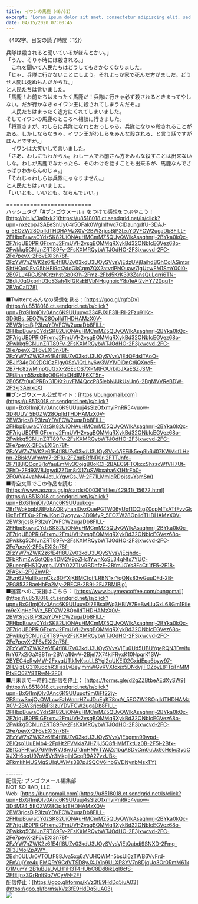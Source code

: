 ```yaml
---
title: イワンの馬鹿（46/61）
excerpt: 'Lorem ipsum dolor sit amet, consectetur adipiscing elit, sed do eiusmod tempor incididunt ut labore et dolore magna aliqua. Praesent elementum facilisis leo vel fringilla est ullamcorper eget. At imperdiet dui accumsan sit amet nulla facilisi morbi tempus.'
date: 04/15/2020 07:00:45
---
```


（492字。目安の読了時間：1分）  
  
兵隊は殺されると聞いているがほんとかい。」  
「うん、そりゃ時には殺される。」  
　これを聞いて人民たちはどうしてもきかなくなりました。  
「じゃ、兵隊に行かないことにしよう。それよっか家で死んだ方がましだ。どうせ人間は死ぬもんだからな。」  
と人民たちは言いました。  
「馬鹿！お前たちはまったく馬鹿だ！兵隊に行きゃ必ず殺されるときまってやしない。だが行かなきゃイワン王に殺されてしまうんだぞ。」  
　人民たちはまったく途方にくれてしまいました。  
そしてイワンの馬鹿のところへ相談に行きました。  
「将軍さまが、わしらに兵隊になれとおっしゃる。兵隊になりゃ殺されることがある。しかしならなきゃ、イワン王がわしらをみんな殺される、と言う話ですがほんとですか。」  
　イワンは大笑いして言いました。  
「さあ、わしにもわからん。わし一人でお前さん方をみんな殺すことは出来ないしな。わしが馬鹿でなかったら、そのわけを話すことも出来るが、馬鹿なんでさっぱりわからんのじゃ。」  
「それじゃわしらは兵隊にゃなりません。」  
と人民たちはいいました。  
「いいとも、いいとも。ならんでいい。」  
  
\=========================  
ハッシュタグ「#ブンゴウメール」をつけて感想をつぶやこう！　  
[http://bit.ly/3a6txk2](https://u8518018.ct.sendgrid.net/ls/click?upn=nxezppJSAEeSnUy64r5OFak0Wglnlfwq7ClDaungdfU-3DAJ-g_5EOZW28OpIldTHDHAMzX0V-2BW3rjcsBjP3IzuYDVFCW2ugaDb8FlLL-2FHbpBuwaCYdzSK82UiONAuHMCmMZ5QUyQWlkAsaqhnrj-2BYka0kQc-2F7rigUB0PRlGFrxmJ2FmUVH2vsgBOMMqRXykBd32ONbIcEGVez68o-2Fwkkg5CNUnZRT89Fv-2FsKXMRQybWTJOdHO-2F3jxwcvd-2FC-2Fe7pevX-2F6vEXI3n78f-2FzYW7nZWK2z6fE4fI8UZv03kdU3UOySVvsVjEdzUVj8aihdBGhCoIASimxrShfHQo0iEvG5bHEi9dt2ddGkCgmZQX2atvdPNOuaw7lgUzwFM1SmY00I0-2B97LJ4RCJSNCrzrhstGp0Kfh-2Fmz-2FlxI5KrK393ZansQuLqrri6TN-2BdjJ0qQxprhD3oS3ah4kfGRaEBVbNHqgnoixY8p1eAI2yHY720qqT-2BVoCaD78)  
  
■Twitterでみんなの感想を見る：[https://goo.gl/rgfoDv](https://u8518018.ct.sendgrid.net/ls/click?upn=BxGl1mjOlv0Anc6K9UUuuvo334PJXlF31HRI-2Fzu91Kc-3D6tBs_5EOZW28OpIldTHDHAMzX0V-2BW3rjcsBjP3IzuYDVFCW2ugaDb8FlLL-2FHbpBuwaCYdzSK82UiONAuHMCmMZ5QUyQWlkAsaqhnrj-2BYka0kQc-2F7rigUB0PRlGFrxmJ2FmUVH2vsgBOMMqRXykBd32ONbIcEGVez68o-2Fwkkg5CNUnZRT89Fv-2FsKXMRQybWTJOdHO-2F3jxwcvd-2FC-2Fe7pevX-2F6vEXI3n78f-2FzYW7nZWK2z6fE4fI8UZv03kdU3UOySVvsVjEdQFdsITAoO-2BJIf34gO02DGIGzFIgy0SaViQtLhy6w3WYlV0iDnCdjQXnc5-2B7Hc8zwMmpGJGxX-2BEcOS7XPMtFOUrbibJXaESZJSM-2Ft8ham55zsbiIgO6GHbXHdIMF6XT5n-2B05fZt0uCPRBx31DKt2uvFM4QccP85lebNJJkUaUn6-2BgMVVReBDW-2F3kj3AerxpX)  
■ブンゴウメール公式サイト：[https://bungomail.com](https://u8518018.ct.sendgrid.net/ls/click?upn=BxGl1mjOlv0Anc6K9UUuuj4sSlzOfxmyiPnRR54vuow-3DRUUV_5EOZW28OpIldTHDHAMzX0V-2BW3rjcsBjP3IzuYDVFCW2ugaDb8FlLL-2FHbpBuwaCYdzSK82UiONAuHMCmMZ5QUyQWlkAsaqhnrj-2BYka0kQc-2F7rigUB0PRlGFrxmJ2FmUVH2vsgBOMMqRXykBd32ONbIcEGVez68o-2Fwkkg5CNUnZRT89Fv-2FsKXMRQybWTJOdHO-2F3jxwcvd-2FC-2Fe7pevX-2F6vEXI3n78f-2FzYW7nZWK2z6fE4fI8UZv03kdU3UOySVvsVjEEiIk5eg9h6d07KWMsfLHznn-2BiskVWmVm7-2F1u-2FZqaBRfNR0r-2FTTJnfo-2F718JjQCcn3j1oYauEmMv3CojgB0oKCI-2BAEC9FTOkccShzzcWfVH7Ut-2FhD-2Fd93V8Jgwdi2ZDm8rX1ZuSWbxaha6KfHfrFb0-2FOAVa4vaMv4JctLkYqwGsJW-2F71LMmlqRDpjssvYsmSm)  
■青空文庫でこの作品を読む：[https://www.aozora.gr.jp/cards/000361/files/42941\_15672.html](https://u8518018.ct.sendgrid.net/ls/click?upn=BxGl1mjOlv0Anc6K9UUuukcg-2Br1WqkbqbU8FzkAORlyhanI0vzQuePGTW06yUof1OOtgZ0cpMTsATfFvvGkl9xBrEfTXu-2FrAJKozlOycgyw-3D9MyR_5EOZW28OpIldTHDHAMzX0V-2BW3rjcsBjP3IzuYDVFCW2ugaDb8FlLL-2FHbpBuwaCYdzSK82UiONAuHMCmMZ5QUyQWlkAsaqhnrj-2BYka0kQc-2F7rigUB0PRlGFrxmJ2FmUVH2vsgBOMMqRXykBd32ONbIcEGVez68o-2Fwkkg5CNUnZRT89Fv-2FsKXMRQybWTJOdHO-2F3jxwcvd-2FC-2Fe7pevX-2F6vEXI3n78f-2FzYW7nZWK2z6fE4fI8UZv03kdU3UOySVvsVjEcjhdc-2FbRNmZwSotQBe4DM2V9pZHc1YwnXoSL34gNfs7YUC-2BueegFHS1QympJlVdY022TLv9BDhfzE-2BfmJGYs3FcCtl1fE5-2F18-2FASxi-2F9ZmVR-2Fzn62MuIllkarnCkz6OYXjKBMCfotfLRBN1xrYqQNs83wGuuDFd-2B-2FG8532BaeHhEa2My-2BECB-2B9i-2FJZBMiBjo)  
■運営へのご支援はこちら： [https://www.buymeacoffee.com/bungomail](https://u8518018.ct.sendgrid.net/ls/click?upn=BxGl1mjOlv0Anc6K9UUuuvDl7EBsalWq3HBiW7ReBwLluGxL68Gm1RiIem9eXlgHcPWz_5EOZW28OpIldTHDHAMzX0V-2BW3rjcsBjP3IzuYDVFCW2ugaDb8FlLL-2FHbpBuwaCYdzSK82UiONAuHMCmMZ5QUyQWlkAsaqhnrj-2BYka0kQc-2F7rigUB0PRlGFrxmJ2FmUVH2vsgBOMMqRXykBd32ONbIcEGVez68o-2Fwkkg5CNUnZRT89Fv-2FsKXMRQybWTJOdHO-2F3jxwcvd-2FC-2Fe7pevX-2F6vEXI3n78f-2FzYW7nZWK2z6fE4fI8UZv03kdU3UOySVvsVjEu0Ud5UBUYgeRQN3DwifuRrY67x2iGaX88Tn-2BVra1NwV-2Bjel7X74kiFRyxK10NpqrK1SW-2BYEC4eRwMW-2FxvqUTtk1vKsuLLSYgi2qUKEI02GxidEpa6byw97-2FL9jzEG31Xu6chR3FazLyBeyjmmWGyRVXfoxjx5DNdvjlFOZoyL81TqTnMMPfxEO6ZY8TRwN-2F6)  
■月末まで一時的に配信を停止： [https://forms.gle/d2gZZBtbeAEdXySW9](https://u8518018.ct.sendgrid.net/ls/click?upn=BxGl1mjOlv0Anc6K9UUuuot9m0iFf22jy-2FSmw3mjCyOWLcwEzhVnnrHZcJDuEgK78mtV_5EOZW28OpIldTHDHAMzX0V-2BW3rjcsBjP3IzuYDVFCW2ugaDb8FlLL-2FHbpBuwaCYdzSK82UiONAuHMCmMZ5QUyQWlkAsaqhnrj-2BYka0kQc-2F7rigUB0PRlGFrxmJ2FmUVH2vsgBOMMqRXykBd32ONbIcEGVez68o-2Fwkkg5CNUnZRT89Fv-2FsKXMRQybWTJOdHO-2F3jxwcvd-2FC-2Fe7pevX-2F6vEXI3n78f-2FzYW7nZWK2z6fE4fI8UZv03kdU3UOySVvsVjEbgmn99wpd-2BIQso1UuEMb4-2FpHt2FVVkia7JH7IjJ5Q8fHVMTktUz0B-2F5l-2Bfx-2BfCaFHtwO76M1vKVJ8wJUfdmHMVTWJZs1bqA8DvCm0uUx9cHekc3yqCXJXH6oqU97oV5Vr3MkglhlGcqR9A27vzUBk-2FkmkhMUSMqSUIqUWMs3B7pJSQCV6inbGVDNynbMsxTY)  
  
\-------  
配信元: ブンゴウメール編集部  
NOT SO BAD, LLC.  
Web: [https://bungomail.com](https://u8518018.ct.sendgrid.net/ls/click?upn=BxGl1mjOlv0Anc6K9UUuuj4sSlzOfxmyiPnRR54vuow-3D4M24_5EOZW28OpIldTHDHAMzX0V-2BW3rjcsBjP3IzuYDVFCW2ugaDb8FlLL-2FHbpBuwaCYdzSK82UiONAuHMCmMZ5QUyQWlkAsaqhnrj-2BYka0kQc-2F7rigUB0PRlGFrxmJ2FmUVH2vsgBOMMqRXykBd32ONbIcEGVez68o-2Fwkkg5CNUnZRT89Fv-2FsKXMRQybWTJOdHO-2F3jxwcvd-2FC-2Fe7pevX-2F6vEXI3n78f-2FzYW7nZWK2z6fE4fI8UZv03kdU3UOySVvsVjEtQabdj9SNXD-2Fmq-2F3JMoIZpAWY-2Bsh0ULUr0VTOLtF88Jva5xg6aVUHQWMn5bsUl6zTWB6VvFrd-2FpVujYxe4ujFMQRY9CdVTSD8yJXJYip9ULXP8YV7p8DjqUo3Or0RmM61kQ1MumY-2B1uBJaUyLH1iH3T4HUbC8Dd8ikLgl8ctS-2FfEijnx3GrRnlt9b7VCyVN-2F)  
配信停止：[https://goo.gl/forms/kVz3fE9HdDq5iuA03](https://goo.gl/forms/kVz3fE9HdDq5iuA03)  
![](https://u8518018.ct.sendgrid.net/wf/open?upn=ypZaqTjaYrwJSsa-2BLe7H7RcvxSux8rtM6dMtnptkxLQMLiJbmQ03whDMSt9-2BvxM-2BKE6ujadHWCHS-2FYDUUXrKB1ko48yvbyCc0cRihB-2Fp5Bay9wjnwFFFSOMUGZ1XsQFL6p8hp16D1yieF4SRPfSVoBvF67OY9aR8C-2FrtGWMniV1E1Y1-2BznCILubXahc0BL59hNz-2FpdFFimCNL7gFdqPQK1X9RPh4VNfSxObFNM2h-2Fh-2BfU1GrWZK3ZLxIpMg0b3mXEoTHgyEiTJegfeXvp-2Fc9UxNwxXh8gOia76ns0P-2BsYIaj1WH-2BD8jQXCfjsrmstJQGmPPSqNuA-2FspVzZs5-2B1ZVaa7HcEKFPaOUtUGMQhOCFMzvE0C4j1VLAmsyVYgMaL2HVBZnwuUcVlp1VDN2C5rlGaju0oRO1bJhYOXK3E1xq3Kd0NMkZfW6WzcboUXwsOXM)